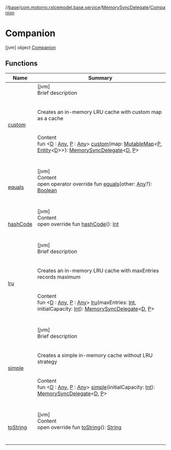//[base](../../../index.md)/[com.motorro.rxlcemodel.base.service](../../index.md)/[MemorySyncDelegate](../index.md)/[Companion](index.md)



# Companion  
 [jvm] object [Companion](index.md)   


## Functions  
  
|  Name|  Summary| 
|---|---|
| [custom](custom.md)| [jvm]  <br>Brief description  <br><br><br>Creates an in-memory LRU cache with custom map as a cache<br><br>  <br>Content  <br>fun <[D](custom.md) : [Any](https://kotlinlang.org/api/latest/jvm/stdlib/kotlin/-any/index.html), [P](custom.md) : [Any](https://kotlinlang.org/api/latest/jvm/stdlib/kotlin/-any/index.html)> [custom](custom.md)(map: [MutableMap](https://kotlinlang.org/api/latest/jvm/stdlib/kotlin.collections/-mutable-map/index.html)<[P](custom.md), [Entity](../../../com.motorro.rxlcemodel.base.entity/-entity/index.md)<[D](custom.md)>>): [MemorySyncDelegate](../index.md)<[D](custom.md), [P](custom.md)>  <br><br><br>
| [equals](https://kotlinlang.org/api/latest/jvm/stdlib/kotlin/-any/equals.html)| [jvm]  <br>Content  <br>open operator override fun [equals](https://kotlinlang.org/api/latest/jvm/stdlib/kotlin/-any/equals.html)(other: [Any](https://kotlinlang.org/api/latest/jvm/stdlib/kotlin/-any/index.html)?): [Boolean](https://kotlinlang.org/api/latest/jvm/stdlib/kotlin/-boolean/index.html)  <br><br><br>
| [hashCode](https://kotlinlang.org/api/latest/jvm/stdlib/kotlin/-any/hash-code.html)| [jvm]  <br>Content  <br>open override fun [hashCode](https://kotlinlang.org/api/latest/jvm/stdlib/kotlin/-any/hash-code.html)(): [Int](https://kotlinlang.org/api/latest/jvm/stdlib/kotlin/-int/index.html)  <br><br><br>
| [lru](lru.md)| [jvm]  <br>Brief description  <br><br><br>Creates an in-memory LRU cache with maxEntries records maximum<br><br>  <br>Content  <br>fun <[D](lru.md) : [Any](https://kotlinlang.org/api/latest/jvm/stdlib/kotlin/-any/index.html), [P](lru.md) : [Any](https://kotlinlang.org/api/latest/jvm/stdlib/kotlin/-any/index.html)> [lru](lru.md)(maxEntries: [Int](https://kotlinlang.org/api/latest/jvm/stdlib/kotlin/-int/index.html), initialCapacity: [Int](https://kotlinlang.org/api/latest/jvm/stdlib/kotlin/-int/index.html)): [MemorySyncDelegate](../index.md)<[D](lru.md), [P](lru.md)>  <br><br><br>
| [simple](simple.md)| [jvm]  <br>Brief description  <br><br><br>Creates a simple in-memory cache without LRU strategy<br><br>  <br>Content  <br>fun <[D](simple.md) : [Any](https://kotlinlang.org/api/latest/jvm/stdlib/kotlin/-any/index.html), [P](simple.md) : [Any](https://kotlinlang.org/api/latest/jvm/stdlib/kotlin/-any/index.html)> [simple](simple.md)(initialCapacity: [Int](https://kotlinlang.org/api/latest/jvm/stdlib/kotlin/-int/index.html)): [MemorySyncDelegate](../index.md)<[D](simple.md), [P](simple.md)>  <br><br><br>
| [toString](https://kotlinlang.org/api/latest/jvm/stdlib/kotlin/-any/to-string.html)| [jvm]  <br>Content  <br>open override fun [toString](https://kotlinlang.org/api/latest/jvm/stdlib/kotlin/-any/to-string.html)(): [String](https://kotlinlang.org/api/latest/jvm/stdlib/kotlin/-string/index.html)  <br><br><br>

